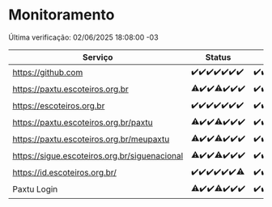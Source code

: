 # Monitoramento

Última verificação: 02/06/2025 18:08:00 -03

|Serviço|Status|Últimas 24h|
|---|---|---|
|https://github.com|<span title="2025-05-26: OK=22">✔️</span><span title="2025-05-27: OK=23">✔️</span><span title="2025-05-28: OK=23">✔️</span><span title="2025-05-29: OK=23">✔️</span><span title="2025-05-30: OK=23">✔️</span><span title="2025-05-31: OK=23">✔️</span><span title="2025-06-01: OK=19">✔️</span>|<span title="01/06/2025 18:08:00 -03 : 200">✔️</span><span title="01/06/2025 19:08:00 -03 : 200">✔️</span><span title="01/06/2025 20:08:00 -03 : 200">✔️</span><span title="01/06/2025 21:51:00 -03 : 200">✔️</span><span title="01/06/2025 23:43:00 -03 : 200">✔️</span><span title="02/06/2025 00:44:00 -03 : 200">✔️</span><span title="02/06/2025 01:20:00 -03 : 200">✔️</span><span title="02/06/2025 02:11:00 -03 : 200">✔️</span><span title="02/06/2025 03:15:00 -03 : 200">✔️</span><span title="02/06/2025 04:11:00 -03 : 200">✔️</span><span title="02/06/2025 05:14:00 -03 : 200">✔️</span><span title="02/06/2025 06:11:00 -03 : 200">✔️</span><span title="02/06/2025 07:11:00 -03 : 200">✔️</span><span title="02/06/2025 08:08:00 -03 : 200">✔️</span><span title="02/06/2025 09:18:00 -03 : 200">✔️</span><span title="02/06/2025 10:25:00 -03 : 200">✔️</span><span title="02/06/2025 11:10:00 -03 : 200">✔️</span><span title="02/06/2025 12:10:00 -03 : 200">✔️</span><span title="02/06/2025 13:12:00 -03 : 200">✔️</span><span title="02/06/2025 14:09:00 -03 : 200">✔️</span><span title="02/06/2025 15:13:00 -03 : 200">✔️</span><span title="02/06/2025 16:07:00 -03 : 200">✔️</span><span title="02/06/2025 17:10:00 -03 : 200">✔️</span><span title="02/06/2025 18:08:00 -03 : 200">✔️</span>|
|https://paxtu.escoteiros.org.br|<span title="2025-05-26: OK=20, Falhas=2">⚠️</span><span title="2025-05-27: OK=23">✔️</span><span title="2025-05-28: OK=23">✔️</span><span title="2025-05-29: OK=22, Falhas=1">⚠️</span><span title="2025-05-30: OK=23">✔️</span><span title="2025-05-31: OK=23">✔️</span><span title="2025-06-01: OK=19">✔️</span>|<span title="01/06/2025 18:08:00 -03 : 200">✔️</span><span title="01/06/2025 19:08:00 -03 : 200">✔️</span><span title="01/06/2025 20:08:00 -03 : 200">✔️</span><span title="01/06/2025 21:51:00 -03 : 200">✔️</span><span title="01/06/2025 23:43:00 -03 : 200">✔️</span><span title="02/06/2025 00:44:00 -03 : 200">✔️</span><span title="02/06/2025 01:20:00 -03 : 200">✔️</span><span title="02/06/2025 02:11:00 -03 : 200">✔️</span><span title="02/06/2025 03:15:00 -03 : 200">✔️</span><span title="02/06/2025 04:11:00 -03 : 200">✔️</span><span title="02/06/2025 05:14:00 -03 : 200">✔️</span><span title="02/06/2025 06:11:00 -03 : 200">✔️</span><span title="02/06/2025 07:11:00 -03 : 200">✔️</span><span title="02/06/2025 08:08:00 -03 : 200">✔️</span><span title="02/06/2025 09:18:00 -03 : 200">✔️</span><span title="02/06/2025 10:25:00 -03 : 200">✔️</span><span title="02/06/2025 11:10:00 -03 : 200">✔️</span><span title="02/06/2025 12:10:00 -03 : 200">✔️</span><span title="02/06/2025 13:12:00 -03 : 200">✔️</span><span title="02/06/2025 14:09:00 -03 : 200">✔️</span><span title="02/06/2025 15:13:00 -03 : 200">✔️</span><span title="02/06/2025 16:07:00 -03 : 200">✔️</span><span title="02/06/2025 17:10:00 -03 : 200">✔️</span><span title="02/06/2025 18:08:00 -03 : 200">✔️</span>|
|https://escoteiros.org.br|<span title="2025-05-26: OK=22">✔️</span><span title="2025-05-27: OK=23">✔️</span><span title="2025-05-28: OK=23">✔️</span><span title="2025-05-29: OK=23">✔️</span><span title="2025-05-30: OK=23">✔️</span><span title="2025-05-31: OK=23">✔️</span><span title="2025-06-01: OK=19">✔️</span>|<span title="01/06/2025 18:08:00 -03 : 200">✔️</span><span title="01/06/2025 19:08:00 -03 : 200">✔️</span><span title="01/06/2025 20:08:00 -03 : 200">✔️</span><span title="01/06/2025 21:51:00 -03 : 200">✔️</span><span title="01/06/2025 23:43:00 -03 : 200">✔️</span><span title="02/06/2025 00:44:00 -03 : 200">✔️</span><span title="02/06/2025 01:20:00 -03 : 200">✔️</span><span title="02/06/2025 02:11:00 -03 : 200">✔️</span><span title="02/06/2025 03:15:00 -03 : 200">✔️</span><span title="02/06/2025 04:11:00 -03 : 200">✔️</span><span title="02/06/2025 05:14:00 -03 : 200">✔️</span><span title="02/06/2025 06:11:00 -03 : 200">✔️</span><span title="02/06/2025 07:11:00 -03 : 200">✔️</span><span title="02/06/2025 08:08:00 -03 : 200">✔️</span><span title="02/06/2025 09:18:00 -03 : 200">✔️</span><span title="02/06/2025 10:25:00 -03 : 200">✔️</span><span title="02/06/2025 11:10:00 -03 : 200">✔️</span><span title="02/06/2025 12:10:00 -03 : 200">✔️</span><span title="02/06/2025 13:12:00 -03 : 200">✔️</span><span title="02/06/2025 14:09:00 -03 : 200">✔️</span><span title="02/06/2025 15:13:00 -03 : 200">✔️</span><span title="02/06/2025 16:07:00 -03 : 200">✔️</span><span title="02/06/2025 17:10:00 -03 : 200">✔️</span><span title="02/06/2025 18:08:00 -03 : 200">✔️</span>|
|https://paxtu.escoteiros.org.br/paxtu|<span title="2025-05-26: OK=21, Falhas=1">⚠️</span><span title="2025-05-27: OK=23">✔️</span><span title="2025-05-28: OK=23">✔️</span><span title="2025-05-29: OK=22, Falhas=1">⚠️</span><span title="2025-05-30: OK=23">✔️</span><span title="2025-05-31: OK=23">✔️</span><span title="2025-06-01: OK=19">✔️</span>|<span title="01/06/2025 18:08:00 -03 : 200">✔️</span><span title="01/06/2025 19:08:00 -03 : 200">✔️</span><span title="01/06/2025 20:09:00 -03 : 200">✔️</span><span title="01/06/2025 21:51:00 -03 : 200">✔️</span><span title="01/06/2025 23:43:00 -03 : 200">✔️</span><span title="02/06/2025 00:44:00 -03 : 200">✔️</span><span title="02/06/2025 01:21:00 -03 : 200">✔️</span><span title="02/06/2025 02:11:00 -03 : 200">✔️</span><span title="02/06/2025 03:15:00 -03 : 200">✔️</span><span title="02/06/2025 04:11:00 -03 : 200">✔️</span><span title="02/06/2025 05:14:00 -03 : 200">✔️</span><span title="02/06/2025 06:11:00 -03 : 200">✔️</span><span title="02/06/2025 07:11:00 -03 : 200">✔️</span><span title="02/06/2025 08:08:00 -03 : 200">✔️</span><span title="02/06/2025 09:18:00 -03 : 200">✔️</span><span title="02/06/2025 10:25:00 -03 : 200">✔️</span><span title="02/06/2025 11:10:00 -03 : 200">✔️</span><span title="02/06/2025 12:10:00 -03 : 200">✔️</span><span title="02/06/2025 13:12:00 -03 : 200">✔️</span><span title="02/06/2025 14:09:00 -03 : 200">✔️</span><span title="02/06/2025 15:13:00 -03 : 200">✔️</span><span title="02/06/2025 16:07:00 -03 : 200">✔️</span><span title="02/06/2025 17:10:00 -03 : 0">❌</span><span title="02/06/2025 18:08:00 -03 : 200">✔️</span>|
|https://paxtu.escoteiros.org.br/meupaxtu|<span title="2025-05-26: OK=21, Falhas=1">⚠️</span><span title="2025-05-27: OK=23">✔️</span><span title="2025-05-28: OK=23">✔️</span><span title="2025-05-29: OK=22, Falhas=1">⚠️</span><span title="2025-05-30: OK=23">✔️</span><span title="2025-05-31: OK=23">✔️</span><span title="2025-06-01: OK=19">✔️</span>|<span title="01/06/2025 18:08:00 -03 : 200">✔️</span><span title="01/06/2025 19:08:00 -03 : 200">✔️</span><span title="01/06/2025 20:09:00 -03 : 200">✔️</span><span title="01/06/2025 21:51:00 -03 : 200">✔️</span><span title="01/06/2025 23:43:00 -03 : 200">✔️</span><span title="02/06/2025 00:44:00 -03 : 200">✔️</span><span title="02/06/2025 01:21:00 -03 : 200">✔️</span><span title="02/06/2025 02:11:00 -03 : 200">✔️</span><span title="02/06/2025 03:15:00 -03 : 200">✔️</span><span title="02/06/2025 04:11:00 -03 : 200">✔️</span><span title="02/06/2025 05:14:00 -03 : 200">✔️</span><span title="02/06/2025 06:11:00 -03 : 200">✔️</span><span title="02/06/2025 07:11:00 -03 : 200">✔️</span><span title="02/06/2025 08:08:00 -03 : 200">✔️</span><span title="02/06/2025 09:18:00 -03 : 200">✔️</span><span title="02/06/2025 10:25:00 -03 : 200">✔️</span><span title="02/06/2025 11:10:00 -03 : 200">✔️</span><span title="02/06/2025 12:10:00 -03 : 0">❌</span><span title="02/06/2025 13:12:00 -03 : 200">✔️</span><span title="02/06/2025 14:09:00 -03 : 200">✔️</span><span title="02/06/2025 15:13:00 -03 : 200">✔️</span><span title="02/06/2025 16:07:00 -03 : 200">✔️</span><span title="02/06/2025 17:10:00 -03 : 0">❌</span><span title="02/06/2025 18:08:00 -03 : 200">✔️</span>|
|https://sigue.escoteiros.org.br/siguenacional|<span title="2025-05-26: OK=21, Falhas=1">⚠️</span><span title="2025-05-27: OK=23">✔️</span><span title="2025-05-28: OK=23">✔️</span><span title="2025-05-29: OK=22, Falhas=1">⚠️</span><span title="2025-05-30: OK=23">✔️</span><span title="2025-05-31: OK=23">✔️</span><span title="2025-06-01: OK=19">✔️</span>|<span title="01/06/2025 18:08:00 -03 : 200">✔️</span><span title="01/06/2025 19:08:00 -03 : 200">✔️</span><span title="01/06/2025 20:09:00 -03 : 200">✔️</span><span title="01/06/2025 21:51:00 -03 : 200">✔️</span><span title="01/06/2025 23:43:00 -03 : 200">✔️</span><span title="02/06/2025 00:44:00 -03 : 200">✔️</span><span title="02/06/2025 01:21:00 -03 : 200">✔️</span><span title="02/06/2025 02:11:00 -03 : 200">✔️</span><span title="02/06/2025 03:15:00 -03 : 200">✔️</span><span title="02/06/2025 04:11:00 -03 : 200">✔️</span><span title="02/06/2025 05:14:00 -03 : 200">✔️</span><span title="02/06/2025 06:11:00 -03 : 200">✔️</span><span title="02/06/2025 07:11:00 -03 : 200">✔️</span><span title="02/06/2025 08:08:00 -03 : 200">✔️</span><span title="02/06/2025 09:18:00 -03 : 200">✔️</span><span title="02/06/2025 10:25:00 -03 : 200">✔️</span><span title="02/06/2025 11:10:00 -03 : 200">✔️</span><span title="02/06/2025 12:10:00 -03 : 200">✔️</span><span title="02/06/2025 13:12:00 -03 : 200">✔️</span><span title="02/06/2025 14:09:00 -03 : 200">✔️</span><span title="02/06/2025 15:13:00 -03 : 200">✔️</span><span title="02/06/2025 16:07:00 -03 : 200">✔️</span><span title="02/06/2025 17:10:00 -03 : 200">✔️</span><span title="02/06/2025 18:08:00 -03 : 200">✔️</span>|
|https://id.escoteiros.org.br/|<span title="2025-05-26: OK=22">✔️</span><span title="2025-05-27: OK=23">✔️</span><span title="2025-05-28: OK=23">✔️</span><span title="2025-05-29: OK=23">✔️</span><span title="2025-05-30: OK=23">✔️</span><span title="2025-05-31: OK=23">✔️</span><span title="2025-06-01: OK=18, Falhas=1">⚠️</span>|<span title="01/06/2025 18:08:00 -03 : 200">✔️</span><span title="01/06/2025 19:08:00 -03 : 200">✔️</span><span title="01/06/2025 20:09:00 -03 : 200">✔️</span><span title="01/06/2025 21:51:00 -03 : 200">✔️</span><span title="01/06/2025 23:43:00 -03 : 200">✔️</span><span title="02/06/2025 00:44:00 -03 : 200">✔️</span><span title="02/06/2025 01:21:00 -03 : 200">✔️</span><span title="02/06/2025 02:11:00 -03 : 200">✔️</span><span title="02/06/2025 03:15:00 -03 : 200">✔️</span><span title="02/06/2025 04:11:00 -03 : 200">✔️</span><span title="02/06/2025 05:14:00 -03 : 200">✔️</span><span title="02/06/2025 06:11:00 -03 : 200">✔️</span><span title="02/06/2025 07:11:00 -03 : 200">✔️</span><span title="02/06/2025 08:08:00 -03 : 200">✔️</span><span title="02/06/2025 09:18:00 -03 : 200">✔️</span><span title="02/06/2025 10:25:00 -03 : 200">✔️</span><span title="02/06/2025 11:10:00 -03 : 200">✔️</span><span title="02/06/2025 12:10:00 -03 : 200">✔️</span><span title="02/06/2025 13:12:00 -03 : 200">✔️</span><span title="02/06/2025 14:09:00 -03 : 200">✔️</span><span title="02/06/2025 15:13:00 -03 : 200">✔️</span><span title="02/06/2025 16:07:00 -03 : 200">✔️</span><span title="02/06/2025 17:10:00 -03 : 200">✔️</span><span title="02/06/2025 18:08:00 -03 : 200">✔️</span>|
|Paxtu Login|<span title="2025-05-26: OK=21, Falhas=1">⚠️</span><span title="2025-05-27: OK=23">✔️</span><span title="2025-05-28: OK=23">✔️</span><span title="2025-05-29: OK=22, Falhas=1">⚠️</span><span title="2025-05-30: OK=23">✔️</span><span title="2025-05-31: OK=23">✔️</span><span title="2025-06-01: OK=19">✔️</span>|<span title="01/06/2025 18:08:00 -03 : 200">✔️</span><span title="01/06/2025 19:08:00 -03 : 200">✔️</span><span title="01/06/2025 20:09:00 -03 : 200">✔️</span><span title="01/06/2025 21:51:00 -03 : 200">✔️</span><span title="01/06/2025 23:43:00 -03 : 200">✔️</span><span title="02/06/2025 00:44:00 -03 : 200">✔️</span><span title="02/06/2025 01:21:00 -03 : 200">✔️</span><span title="02/06/2025 02:11:00 -03 : 200">✔️</span><span title="02/06/2025 03:15:00 -03 : 200">✔️</span><span title="02/06/2025 04:11:00 -03 : 200">✔️</span><span title="02/06/2025 05:14:00 -03 : 200">✔️</span><span title="02/06/2025 06:11:00 -03 : 200">✔️</span><span title="02/06/2025 07:11:00 -03 : 200">✔️</span><span title="02/06/2025 08:08:00 -03 : 200">✔️</span><span title="02/06/2025 09:18:00 -03 : 200">✔️</span><span title="02/06/2025 10:25:00 -03 : 200">✔️</span><span title="02/06/2025 11:10:00 -03 : 200">✔️</span><span title="02/06/2025 12:10:00 -03 : 200">✔️</span><span title="02/06/2025 13:12:00 -03 : 200">✔️</span><span title="02/06/2025 14:09:00 -03 : 200">✔️</span><span title="02/06/2025 15:13:00 -03 : 200">✔️</span><span title="02/06/2025 16:07:00 -03 : 200">✔️</span><span title="02/06/2025 17:10:00 -03 : 200">✔️</span><span title="02/06/2025 18:08:00 -03 : 200">✔️</span>|
